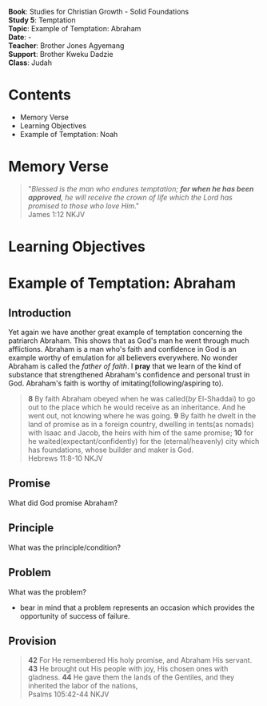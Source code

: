**Book**: Studies for Christian Growth - Solid Foundations  
**Study 5**: Temptation  
**Topic**: Example of Temptation: Abraham  
**Date**: -  
**Teacher**: Brother Jones Agyemang  
**Support**: Brother Kweku Dadzie  
**Class**: Judah

# **Contents**

* Memory Verse
* Learning Objectives
* Example of Temptation: Noah

# Memory Verse

> "_Blessed is the man who endures temptation; **for when he has been approved**, he will receive the crown of life which the Lord has promised to those who love Him_."  
> James 1:12 NKJV

# Learning Objectives

# Example of Temptation: Abraham

## Introduction

Yet again we have another great example of temptation concerning the patriarch Abraham. This shows that as God's man he went through much afflictions. Abraham is a man who's faith and confidence in God is an example worthy of emulation for all believers everywhere. No wonder Abraham is called the _father of faith_. I **pray** that we learn of the kind of substance that strengthened Abraham's confidence and personal trust in God. Abraham's faith is worthy of imitating\(following/aspiring to\).

> **8** By faith Abraham obeyed when he was called\(_by_ El-Shaddai\) to go out to the place which he would receive as an inheritance. And he went out, not knowing where he was going. **9** By faith he dwelt in the land of promise as in a foreign country, dwelling in tents\(as nomads\) with Isaac and Jacob, the heirs with him of the same promise; **10** for he waited\(expectant/confidently\) for the \(eternal/heavenly\) city which has foundations, whose builder and maker is God.  
> Hebrews 11:8-10 NKJV

## Promise

What did God promise Abraham?

## Principle

What was the principle/condition?

## Problem

What was the problem?

* bear in mind that a problem represents an occasion which provides the opportunity of success of failure. 

## Provision

> **42** For He remembered His holy promise, and Abraham His servant. **43** He brought out His people with joy, His chosen ones with gladness. **44** He gave them the lands of the Gentiles, and they inherited the labor of the nations,  
> Psalms 105:42-44 NKJV



